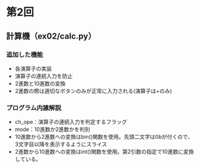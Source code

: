 # 第2回
## 計算機（ex02/calc.py）
### 追加した機能
* 各演算子の実装
* 演算子の連続入力を防止
* 2進数と10進数の変換
* 2進数の際は適切なボタンのみが正常に入力される(演算子は+のみ)
### プログラム内䛾解説
* ch_ope：演算子の連続入力を判定するフラッグ
* mode：10進数か2進数かを判別
* 10進数から2進数への変換はbin()関数を使用。先頭二文字は0bが付くので、3文字目以降を表示するようにスライス
* 2進数から10進数への変換はint()関数を使用。第2引数の指定で10進数に変換している。